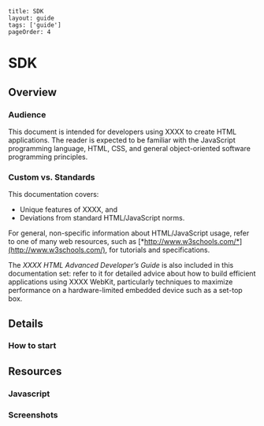 ```
title: SDK
layout: guide
tags: ['guide']
pageOrder: 4
```
# SDK

## Overview

### Audience

This document is intended for developers using XXXX to create HTML
applications. The reader is expected to be familiar with the JavaScript
programming language, HTML, CSS, and general object-oriented software
programming principles.

### Custom vs. Standards

This documentation covers:

* Unique features of XXXX, and
* Deviations from standard HTML/JavaScript norms.

For general, non-specific information about HTML/JavaScript usage, refer
to one of many web resources, such as [*http://www.w3schools.com/*](http://www.w3schools.com/), for tutorials and specifications.

The *XXXX HTML Advanced Developer’s Guide* is also included in this
documentation set: refer to it for detailed advice about how to build
efficient applications using XXXX WebKit, particularly techniques to
maximize performance on a hardware-limited embedded device such as a
set-top box.

## Details

### How to start

## Resources

### Javascript

### Screenshots

